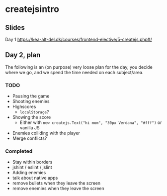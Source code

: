 # createjsintro

## Slides
Day 1 https://kea-alt-del.dk/courses/frontend-elective/5-createjs.php#/

## Day 2, plan
The following is an (on purpose) very loose plan for the day, you decide where we go, and we spend the time needed on each subject/area.

### TODO
- Pausing the game
- Shooting enemies
- Highscores
    - `localStorage`?
- Showing the score
    - Either with `new createjs.Text("hi mom", "30px Verdana", "#fff")` or vanilla JS
- Enemies colliding with the player
- Merge conflicts?

### Completed
- Stay within borders
- jshint / eslint / jslint
- Adding enemies
- talk about native apps
- remove bullets when they leave the screen
- remove enemies when they leave the screen